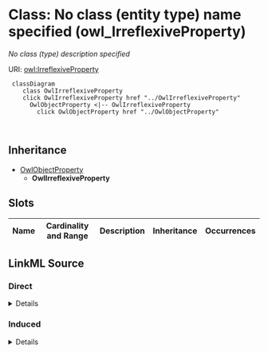 

# Class: No class (entity type) name specified (owl_IrreflexiveProperty)


_No class (type) description specified_







URI: [owl:IrreflexiveProperty](http://www.w3.org/2002/07/owl#IrreflexiveProperty)






```mermaid
 classDiagram
    class OwlIrreflexiveProperty
    click OwlIrreflexiveProperty href "../OwlIrreflexiveProperty"
      OwlObjectProperty <|-- OwlIrreflexiveProperty
        click OwlObjectProperty href "../OwlObjectProperty"
      
      
```





## Inheritance
* [OwlObjectProperty](../classes/OwlObjectProperty.md)
    * **OwlIrreflexiveProperty**



## Slots

| Name | Cardinality and Range | Description | Inheritance | Occurrences |
| ---  | --- | --- | --- | --- |














## LinkML Source

<!-- TODO: investigate https://stackoverflow.com/questions/37606292/how-to-create-tabbed-code-blocks-in-mkdocs-or-sphinx -->

### Direct

<details>

```yaml
name: owl_IrreflexiveProperty
conforms_to: No schema conformance document specified
description: No class (type) description specified
title: No class (entity type) name specified
from_schema: sawgraph-kg
rank: 1000
is_a: owl_ObjectProperty
class_uri: owl:IrreflexiveProperty

```
</details>

### Induced

<details>

```yaml
name: owl_IrreflexiveProperty
conforms_to: No schema conformance document specified
description: No class (type) description specified
title: No class (entity type) name specified
from_schema: sawgraph-kg
rank: 1000
is_a: owl_ObjectProperty
class_uri: owl:IrreflexiveProperty

```
</details>